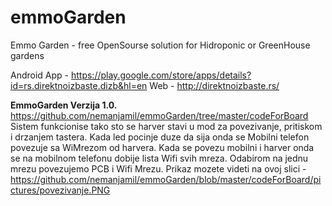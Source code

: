 # emmoGarden
Emmo Garden - free OpenSourse solution for Hidroponic or GreenHouse gardens

Android App - https://play.google.com/store/apps/details?id=rs.direktnoizbaste.dizb&hl=en
Web  - http://direktnoizbaste.rs/ 

**EmmoGarden Verzija 1.0.**
https://github.com/nemanjamil/emmoGarden/tree/master/codeForBoard
Sistem funkcionise tako sto se harver stavi u mod za povezivanje, pritiskom i drzanjem tastera. Kada led pocinje duze da sija onda se Mobilni telefon povezuje sa WiMrezom od harvera. 
Kada se povezu mobilni i harver onda se na mobilnom telefonu dobije lista Wifi svih mreza. Odabirom na jednu mrezu povezujemo PCB i Wifi Mrezu.
Prikaz mozete videti na ovoj slici - https://github.com/nemanjamil/emmoGarden/blob/master/codeForBoard/pictures/povezivanje.PNG

